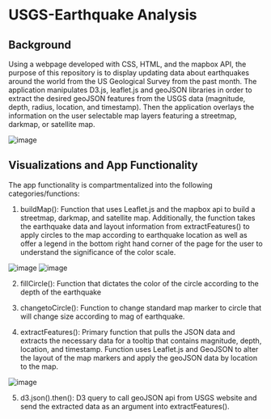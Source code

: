 # USGS-Earthquake Analysis

## Background 

Using a webpage developed with CSS, HTML, and the mapbox API, the purpose of this repository is to display updating data about earthquakes around the world from the US Geological Survey from the past month. The application manipulates D3.js, leaflet.js and geoJSON libraries in order to extract the desired geoJSON features from the USGS data (magnitude, depth, radius, location, and timestamp). Then the application overlays the information on the user selectable map layers featuring a streetmap, darkmap, or satellite map.

![image](https://raw.github.com/ahop92/USGS-Earthquake-Analysis/main/images/overview.PNG)


## Visualizations and App Functionality

The app functionality is compartmentalized into the following categories/functions: 

1. buildMap(): Function that uses Leaflet.js and the mapbox api to build a streetmap, darkmap, and satellite map. Additionally, the function takes the earthquake data and layout information from extractFeatures() to apply circles to the map according to earthquake location as well as offer a legend in the bottom right hand corner of the page for the user to understand the significance of the color scale.

![image](https://raw.github.com/ahop92/USGS-Earthquake-Analysis/main/images/mapselect.PNG)
![image](https://raw.github.com/ahop92/USGS-Earthquake-Analysis/main/images/legend.PNG)

2. fillCircle(): Function that dictates the color of the circle according to the depth of the earthquake

3. changetoCircle(): Function to change standard map marker to circle that will change size according to mag of earthquake.

4. extractFeatures(): Primary function that pulls the JSON data and extracts the necessary data for a tooltip that contains magnitude, depth, location, and timestamp. Function uses Leaflet.js and GeoJSON to alter the layout of the map markers and apply the geoJSON data by location to the map.

![image](https://raw.github.com/ahop92/USGS-Earthquake-Analysis/main/images/tooltip.PNG)

5. d3.json().then(): D3 query to call geoJSON api from USGS website and send the extracted data as an argument into extractFeatures().

